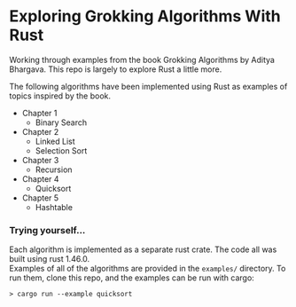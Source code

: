 # Exploring Grokking Algorithms With Rust
Working through examples from the book Grokking Algorithms by Aditya Bhargava. This repo is largely to explore Rust a little more.

The following algorithms have been implemented using Rust as examples of topics inspired by the book.
  - Chapter 1
    + Binary Search
  - Chapter 2
    + Linked List
    + Selection Sort
  - Chapter 3
    + Recursion
  - Chapter 4
    + Quicksort
  - Chapter 5
    + Hashtable

### Trying yourself...
Each algorithm is implemented as a separate rust crate. The code all was built using rust 1.46.0.  
Examples of all of the algorithms are provided in the `examples/` directory. To run them, clone this repo, and the examples can be run with cargo:
```shell
> cargo run --example quicksort
```

